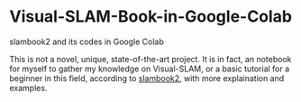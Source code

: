 # Visual-SLAM-Book-in-Google-Colab
slambook2 and its codes in Google Colab

This is not a novel, unique, state-of-the-art project. It is in fact, an notebook for myself to gather my knowledge on Visual-SLAM, or a basic tutorial for a beginner in this field, according to [slambook2](https://github.com/gaoxiang12/slambook2), with more explaination and examples. 
